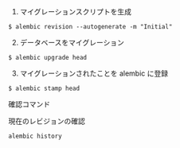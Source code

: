 1. マイグレーションスクリプトを生成
```
$ alembic revision --autogenerate -m "Initial"
```

2. データベースをマイグレーション
```
$ alembic upgrade head
```

3. マイグレーションされたことを alembic に登録
```
$ alembic stamp head
```

確認コマンド

現在のレビジョンの確認
```
alembic history
```

